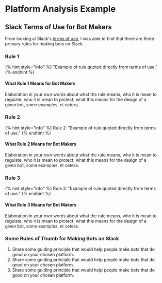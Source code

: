 # Platform Analysis Example

## Slack Terms of Use for Bot Makers

From looking at Slack's [terms of use](https://api.slack.com/bot-users), I was able to find that there are three primary rules for making bots on Slack. 

### 

### Rule 1

{% hint style="info" %}
"Example of rule quoted directly from terms of use." 
{% endhint %}

#### What Rule 1 Means for Bot Makers

Elaboration in your own words about what the rule means, who it is mean to regulate, who it is mean to protect, what this means for the design of a given bot, some examples, et cetera. 

### 

### Rule 2

{% hint style="info" %}
Rule 2: "Example of rule quoted directly from terms of use." 
{% endhint %}

#### What Rule 2 Means for Bot Makers

Elaboration in your own words about what the rule means, who it is mean to regulate, who it is mean to protect, what this means for the design of a given bot, some examples, et cetera. 

### 

### Rule 3

{% hint style="info" %}
Rule 3: "Example of rule quoted directly from terms of use." 
{% endhint %}

#### What Rule 3 Means for Bot Makers

Elaboration in your own words about what the rule means, who it is mean to regulate, who it is mean to protect, what this means for the design of a given bot, some examples, et cetera. 

### 

### Some Rules of Thumb for Making Bots on Slack 

1. Share some guiding principle that would help people make bots that do good on your chosen platform. 
2. Share some guiding principle that would help people make bots that do good on your chosen platform. 
3. Share some guiding principle that would help people make bots that do good on your chosen platform. 

### 



